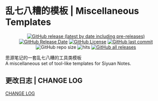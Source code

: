 # 乱七八糟的模板 | Miscellaneous Templates

<center>

[![GitHub release (latest by date including pre-releases)](https://img.shields.io/github/v/release/Zuoqiu-Yingyi/siyuan-template-misc?include_prereleases&style=flat-square)](https://github.com/Zuoqiu-Yingyi/siyuan-template-misc/releases/latest)
[![GitHub Release Date](https://img.shields.io/github/release-date/Zuoqiu-Yingyi/siyuan-template-misc?style=flat-square)](https://github.com/Zuoqiu-Yingyi/siyuan-template-misc/releases/latest)
[![GitHub License](https://img.shields.io/github/license/Zuoqiu-Yingyi/siyuan-template-misc?style=flat-square)](https://github.com/Zuoqiu-Yingyi/siyuan-template-misc/blob/main/LICENSE)
[![GitHub last commit](https://img.shields.io/github/last-commit/Zuoqiu-Yingyi/siyuan-template-misc?style=flat-square)](https://github.com/Zuoqiu-Yingyi/siyuan-template-misc/commits/main)
![GitHub repo size](https://img.shields.io/github/repo-size/Zuoqiu-Yingyi/siyuan-template-misc?style=flat-square)
![hits](https://hits.b3log.org/Zuoqiu-Yingyi/siyuan-template-misc.svg)
[![GitHub all releases](https://img.shields.io/github/downloads/Zuoqiu-Yingyi/siyuan-template-misc/total?style=flat-square)](https://github.com/Zuoqiu-Yingyi/siyuan-template-misc/releases)

</center>

思源笔记的一套乱七八糟的工具类模板  
A miscellaneous set of tool-like templates for Siyuan Notes.

## 更改日志 | CHANGE LOG

[CHANGE LOG](./CHANGELOG.md)
